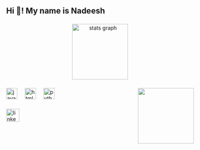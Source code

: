 <h2 align="left">Hi 👋! My name is Nadeesh </h2>

###

<div align="center">
  <img src="https://github-readme-stats.vercel.app/api?username=naadesh369x&hide_title=false&hide_rank=false&show_icons=true&include_all_commits=true&count_private=true&disable_animations=false&theme=dracula&locale=en&hide_border=false" height="150" alt="stats graph"  />


###

<img align="right" height="150" src="https://media4.giphy.com/media/v1.Y2lkPTc5MGI3NjExcXQzcDR0dW9xcnZxeHM5cTJybnY1MHRtNm1jYnZ5b2RicTltaDY2MSZlcD12MV9pbnRlcm5hbF9naWZfYnlfaWQmY3Q9Zw/qgQUggAC3Pfv687qPC/giphy.gif"  />

###

<div align="left">
  <img src="https://cdn.jsdelivr.net/gh/devicons/devicon/icons/javascript/javascript-original.svg" height="30" alt="javascript logo"  />

  <img width="12" />
  <img src="https://cdn.jsdelivr.net/gh/devicons/devicon/icons/html5/html5-original.svg" height="30" alt="html5 logo"  />

  <img width="12" />
  <img src="https://cdn.jsdelivr.net/gh/devicons/devicon/icons/python/python-original.svg" height="30" alt="python logo"  />

</div>

###

<div align="left">

  <img src="https://img.shields.io/static/v1?message=LinkedIn&logo=linkedin&label=&color=0077B5&logoColor=white&labelColor=&style=for-the-badge" height="35" alt="linkedin logo"  />
</div>

###

<br clear="both">


###
